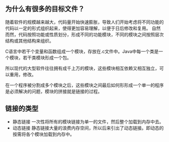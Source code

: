 ## 为什么有很多的目标文件？
随着软件的规模越来越大，代码量开始快速膨胀，导致人们开始考虑将不同功能的代码以一定的形式组织起来，使得更加容易理解，以便于日后修改和复用。
自然而然，代码按照功能或性质划分，形成不同的功能模块，不同的模块之间按照层次结构或其他结构来组织。

C语言中若干个变量和函数组成一个模块，存放在.c文件中。Java中每一个类是一个模块，若干类模块形成一个包。

所以现代的大型软件往往拥有成千上万的模块，这些模块相互依赖又相互独立，可以重用，修改。

在一个程序被分割成多个模块之后，这些模块之间最后如何形形成一个单一的程序是必须解决的问题，模块的拼接就是链接的过程。
## 链接的类型
- 静态链接
一次性将所有的模块链接为单一的文件，然后整个加载到内存中去。
- 动态链接
静态链接大量的浪费内存空间，所以后来引出了动态链接。即动态的按需将各个模块加载到内存中。
